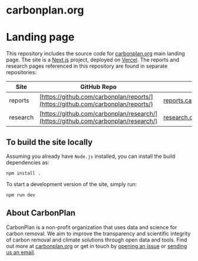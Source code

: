 # carbonplan.org

Landing page
=======
This repository includes the source code for [carbonplan.org](https://carbonplan.org/) main landing page. The site is a [Next.js](https://nextjs.org/) project, deployed on [Vercel](https://vercel.com/). The reports and research pages referenced in this repository are found in separate repositories:

| Site | GitHub Repo | URL |
| ---- | ----------- | --- |
| reports | [https://github.com/carbonplan/reports/](https://github.com/carbonplan/reports/) | [reports.carbonplan.org](https://reports.carbonplan.org) |
| research | [https://github.com/carbonplan/research/](https://github.com/carbonplan/research/) | [research.carbonplan.org](https://research.carbonplan.org) |

## To build the site locally

Assuming you already have `Node.js` installed, you can install the build dependencies as:

```shell
npm install .
```

To start a development version of the site, simply run:

```shell
npm run dev
```

## About CarbonPlan

CarbonPlan is a non-profit organization that uses data and science for carbon removal. We aim to improve the transparency and scientific integrity of carbon removal and climate solutions through open data and tools. Find out more at [carbonplan.org](https://carbonplan.org/) or get in touch by [opening an issue](https://github.com/carbonplan/carbonplan.org/issues/new) or [sending us an email](mailto:hello@carbonplan.org).


